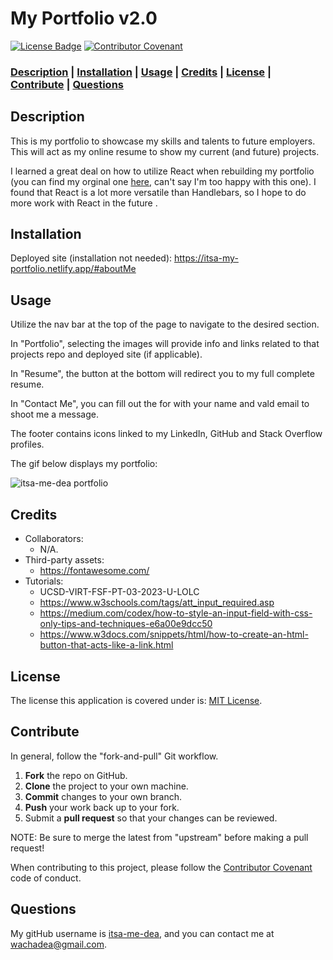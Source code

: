 # My Portfolio v2.0

[![License Badge](https://img.shields.io/badge/license-MIT%20License-green?style=for-the-badge&logo=appveyor)](https://mit-license.org/)
[![Contributor Covenant](https://img.shields.io/badge/Contributor%20Covenant-2.1-4baaaa.svg?style=for-the-badge&logo=appveyor)](https://www.contributor-covenant.org/version/2/1/code_of_conduct/)

### **[Description](#description) | [Installation](#installation) | [Usage](#usage) | [Credits](#credits) | [License](#license) | [Contribute](#contribute) | [Questions](#questions)**

## Description

This is my portfolio to showcase my skills and talents to future employers. This will act as my online resume to show my current (and future) projects. 

I learned a great deal on how to utilize React when rebuilding my portfolio (you can find my orginal one [here](https://itsa-me-dea.github.io/02-Challenge-myPortfolio/), can't say I'm too happy with this one). I found that React is a lot more versatile than Handlebars, so I hope to do more work with React in the future .

## Installation

Deployed site (installation not needed): https://itsa-my-portfolio.netlify.app/#aboutMe

## Usage

Utilize the nav bar at the top of the page to navigate to the desired section.

In "Portfolio", selecting the images will provide info and links related to that projects repo and deployed site (if applicable).

In "Resume", the button at the bottom will redirect you to my full complete resume.

In "Contact Me", you can fill out the for with your name and vald email to shoot me a message.

The footer contains icons linked to my LinkedIn, GitHub and Stack Overflow profiles.

The gif below displays my portfolio:  

<img src="./Assets/myPortfolio.gif" alt="itsa-me-dea portfolio" style="display: block; width: auto; height: auto; margin-right: auto; margin-left: auto; margin-bottom: 15px;">

## Credits

- Collaborators: 
  - N/A.
- Third-party assets: 
  - https://fontawesome.com/
- Tutorials: 
  - UCSD-VIRT-FSF-PT-03-2023-U-LOLC
  - https://www.w3schools.com/tags/att_input_required.asp
  - https://medium.com/codex/how-to-style-an-input-field-with-css-only-tips-and-techniques-e6a00e9dcc50
  - https://www.w3docs.com/snippets/html/how-to-create-an-html-button-that-acts-like-a-link.html

## License

 The license this application is covered under is: [MIT License](https://mit-license.org/).

## Contribute

In general, follow the "fork-and-pull" Git workflow.

  1. **Fork** the repo on GitHub.
  2. **Clone** the project to your own machine.
  3. **Commit** changes to your own branch.
  4. **Push** your work back up to your fork.
  5. Submit a **pull request** so that your changes can be reviewed.
    
  NOTE: Be sure to merge the latest from "upstream" before making a pull request!
  
  When contributing to this project, please follow the [Contributor Covenant](https://www.contributor-covenant.org/version/2/1/code_of_conduct/) code of conduct.

## Questions

My gitHub username is [itsa-me-dea](https://github.com/itsa-me-dea), and you can contact me at wachadea@gmail.com.
